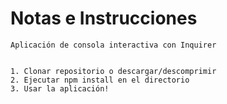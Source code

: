 # Notas e Instrucciones

```
Aplicación de consola interactiva con Inquirer


1. Clonar repositorio o descargar/descomprimir
2. Ejecutar npm install en el directorio
3. Usar la aplicación!


```
